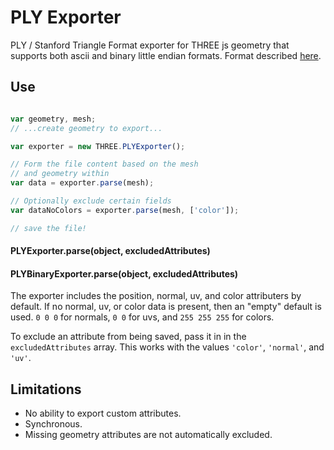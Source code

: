 # PLY Exporter
PLY / Stanford Triangle Format exporter for THREE js geometry that supports both ascii and binary little endian formats. Format described [here](http://paulbourke.net/dataformats/ply/).

## Use

```js

var geometry, mesh;
// ...create geometry to export...

var exporter = new THREE.PLYExporter();

// Form the file content based on the mesh
// and geometry within
var data = exporter.parse(mesh);

// Optionally exclude certain fields
var dataNoColors = exporter.parse(mesh, ['color']);

// save the file!
```

#### PLYExporter.parse(object, excludedAttributes)
#### PLYBinaryExporter.parse(object, excludedAttributes)

The exporter includes the position, normal, uv, and color attributers by default. If no normal, uv, or color data is present, then an "empty" default is used. `0 0 0` for normals, `0 0` for uvs, and `255 255 255` for colors.

To exclude an attribute from being saved, pass it in in the `excludedAttributes` array. This works with the values `'color'`, `'normal'`, and `'uv'`.

## Limitations

- No ability to export custom attributes.
- Synchronous.
- Missing geometry attributes are not automatically excluded.
